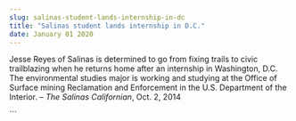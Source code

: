 ```yaml
---
slug: salinas-student-lands-internship-in-dc
title: "Salinas student lands internship in D.C."
date: January 01 2020
---
```


 
<p>
  Jesse Reyes of Salinas is determined to go from fixing trails to civic
  trailblazing when he returns home after an internship in Washington, D.C. The
  environmental studies major is working and studying at the Office of Surface
  mining Reclamation and Enforcement in the U.S. Department of the Interior. –
  <em>The Salinas Californian</em>, Oct. 2, 2014
</p>
```

